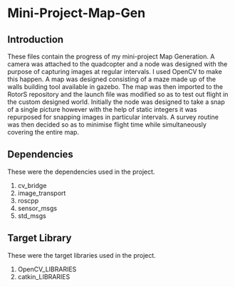 # Mini-Project-Map-Gen
## Introduction
 These files contain the progress of my mini-project Map Generation. 
 A camera was attached to the quadcopter and a node was designed with the purpose of capturing images at regular intervals. 
 I used OpenCV to make this happen. A map was designed consisting of a maze made up of the walls building tool available in gazebo. The map was then imported to the RotorS repository and the launch file was modified so as to test out flight in the custom designed world. Initially the node was designed to take a snap of a single picture however with the help of static integers it was repurposed for snapping images in particular intervals. A survey routine was then decided so as to minimise flight time while simultaneously covering the entire map. 
 
## Dependencies
These were the dependencies used in the project.
1. cv_bridge
2. image_transport
3. roscpp
4. sensor_msgs
5. std_msgs

## Target Library
These were the target libraries used in the project.
1. OpenCV_LIBRARIES
2. catkin_LIBRARIES

